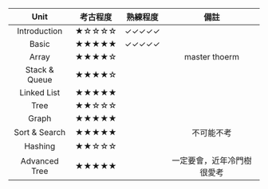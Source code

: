 |     Unit      | 考古程度 | 熟練程度 |            備註            |
| :-----------: | :------: | :------: | :------------------------: |
| Introduction  |  ★☆☆☆☆   |  ✓✓✓✓✓   |                            |
|     Basic     |  ★★★★★   |  ✓✓✓✓✓   |                            |
|     Array     |  ★★★★☆   |          |       master thoerm        |
| Stack & Queue |  ★★★★☆   |          |                            |
|  Linked List  |  ★★★★★   |          |                            |
|     Tree      |  ★★☆☆☆   |          |                            |
|     Graph     |  ★★★★★   |          |                            |
| Sort & Search |  ★★★★★   |          |         不可能不考         |
|    Hashing    |  ★★☆☆☆   |          |                            |
| Advanced Tree |  ★★★★★   |          | 一定要會，近年冷門樹很愛考 |
